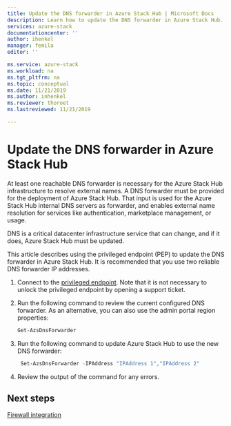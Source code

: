 ```yaml
---
title: Update the DNS forwarder in Azure Stack Hub | Microsoft Docs
description: Learn how to update the DNS forwarder in Azure Stack Hub.
services: azure-stack
documentationcenter: ''
author: ihenkel
manager: femila
editor: ''

ms.service: azure-stack
ms.workload: na
ms.tgt_pltfrm: na
ms.topic: conceptual
ms.date: 11/21/2019
ms.author: inhenkel
ms.reviewer: thoroet
ms.lastreviewed: 11/21/2019

---
```


# Update the DNS forwarder in Azure Stack Hub

At least one reachable DNS forwarder is necessary for the Azure Stack Hub infrastructure to resolve external names. A DNS forwarder must be provided for the deployment of Azure Stack Hub. That input is used for the Azure Stack Hub internal DNS servers as forwarder, and enables external name resolution for services like authentication, marketplace management, or usage.

DNS is a critical datacenter infrastructure service that can change, and if it does, Azure Stack Hub must be updated.

This article describes using the privileged endpoint (PEP) to update the DNS forwarder in Azure Stack Hub. It is recommended that you use two reliable DNS
forwarder IP addresses.

1. Connect to the [privileged endpoint](azure-stack-privileged-endpoint.md). Note that it is not necessary to unlock the privileged endpoint by opening a support ticket.

2. Run the following command to review the current configured DNS forwarder. As an alternative, you can also use the admin portal region properties:

   ```powershell
   Get-AzsDnsForwarder
   ```

3. Run the following command to update Azure Stack Hub to use the new DNS forwarder:

   ```powershell
    Set-AzsDnsForwarder -IPAddress "IPAddress 1","IPAddress 2"
   ```

4. Review the output of the command for any errors.

## Next steps

[Firewall integration](azure-stack-firewall.md)
